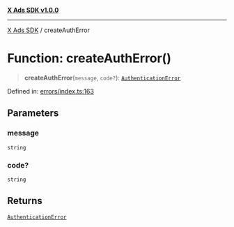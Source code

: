 [**X Ads SDK v1.0.0**](../README.md)

***

[X Ads SDK](../globals.md) / createAuthError

# Function: createAuthError()

> **createAuthError**(`message`, `code?`): [`AuthenticationError`](../classes/AuthenticationError.md)

Defined in: [errors/index.ts:163](https://github.com/kage1020/x-ads-sdk/blob/main/src/errors/index.ts#L163)

## Parameters

### message

`string`

### code?

`string`

## Returns

[`AuthenticationError`](../classes/AuthenticationError.md)
